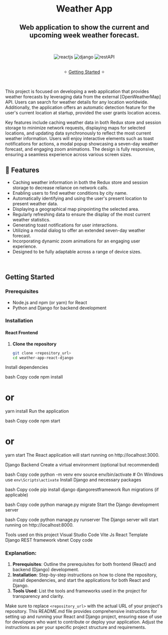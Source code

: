 <h1 align="center">Weather App</h1> 

<h2 align="center">Web application to show the current and upcoming week weather forecast.</h2>    

<br />
<p align="center">
    <img src="https://img.shields.io/badge/React_(17.0.2)-20232A?style=for-the-badge&logo=react&logoColor=61DAFB" alt="reactjs" />
    <img src="https://img.shields.io/badge/Django_(3.x)-092E20?style=for-the-badge&logo=django&logoColor=white" alt="django" />
    <img src="https://img.shields.io/badge/Rest_API-02303A?style=for-the-badge&logo=react-router&logoColor=white" alt="restAPI"/>
</p>

<p align="center"> 
    <br />&#10023;
    <a href="#getting-started">Getting Started</a> &#10023;
</p>

<br/>

This project is focused on developing a web application that provides weather forecasts by leveraging data from the external [OpenWeatherMap] API. Users can search for weather details for any location worldwide. Additionally, the application offers an automatic detection feature for the user's current location at startup, provided the user grants location access. 

Key features include caching weather data in both Redux store and session storage to minimize network requests, displaying maps for selected locations, and updating data synchronously to reflect the most current weather information. Users will enjoy interactive elements such as toast notifications for actions, a modal popup showcasing a seven-day weather forecast, and engaging zoom animations. The design is fully responsive, ensuring a seamless experience across various screen sizes.

## 🚀 Features
- Caching weather information in both the Redux store and session storage to decrease reliance on network calls.
- Enabling users to find weather conditions by city name.
- Automatically identifying and using the user's present location to present weather data.
- Displaying a geographical map pinpointing the selected area.
- Regularly refreshing data to ensure the display of the most current weather statistics.
- Generating toast notifications for user interactions.
- Utilizing a modal dialog to offer an extended seven-day weather forecast.
- Incorporating dynamic zoom animations for an engaging user experience.
- Designed to be fully adaptable across a range of device sizes.

<br/>

## Getting Started

### Prerequisites

- Node.js and npm (or yarn) for React
- Python and Django for backend development

### Installation

#### React Frontend

1. **Clone the repository**

   ```bash
   git clone <repository_url>
   cd weather-app-react-django

Install dependencies

bash
Copy code
npm install
# or
yarn install
Run the application

bash
Copy code
npm start
# or
yarn start
The React application will start running on http://localhost:3000.

Django Backend
Create a virtual environment (optional but recommended)

bash
Copy code
python -m venv env
source env/bin/activate  # On Windows use `env\Scripts\activate`
Install Django and necessary packages

bash
Copy code
pip install django djangorestframework
Run migrations (if applicable)

bash
Copy code
python manage.py migrate
Start the Django development server

bash
Copy code
python manage.py runserver
The Django server will start running on http://localhost:8000.

Tools used on this project
Visual Studio Code
Vite Js React Template
Django REST framework
vbnet
Copy code

### Explanation:

1. **Prerequisites**: Outline the prerequisites for both frontend (React) and backend (Django) development.
2. **Installation**: Step-by-step instructions on how to clone the repository, install dependencies, and start the applications for both React and Django.
3. **Tools Used**: List the tools and frameworks used in the project for transparency and clarity.

Make sure to replace `<repository_url>` with the actual URL of your project's repository. This README.md file provides comprehensive instructions for setting up and running your React and Django project, ensuring ease of use for developers who want to contribute or deploy your application. Adjust the instructions as per your specific project structure and requirements.
